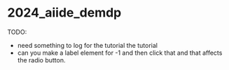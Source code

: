 # 2024_aiide_demdp

TODO:

- need something to log for the tutorial the tutorial
- can you make a label element for -1 and then click that and that affects the radio button.
    